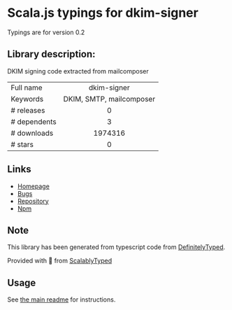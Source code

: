 
# Scala.js typings for dkim-signer

Typings are for version 0.2

## Library description:
DKIM signing code extracted from mailcomposer

|                    |                 |
| ------------------ | :-------------: |
| Full name          | dkim-signer |
| Keywords           | DKIM, SMTP, mailcomposer |
| # releases         | 0 |
| # dependents       | 3 |
| # downloads        | 1974316 |
| # stars            | 0 |

## Links
- [Homepage](https://github.com/andris9/dkim-signer)
- [Bugs](https://github.com/andris9/dkim-signer/issues)
- [Repository](https://github.com/andris9/dkim-signer)
- [Npm](https://www.npmjs.com/package/dkim-signer)
    


## Note
This library has been generated from typescript code from [DefinitelyTyped](https://definitelytyped.org).

Provided with :purple_heart: from [ScalablyTyped](https://github.com/oyvindberg/ScalablyTyped)

## Usage
See [the main readme](../../readme.md) for instructions.


